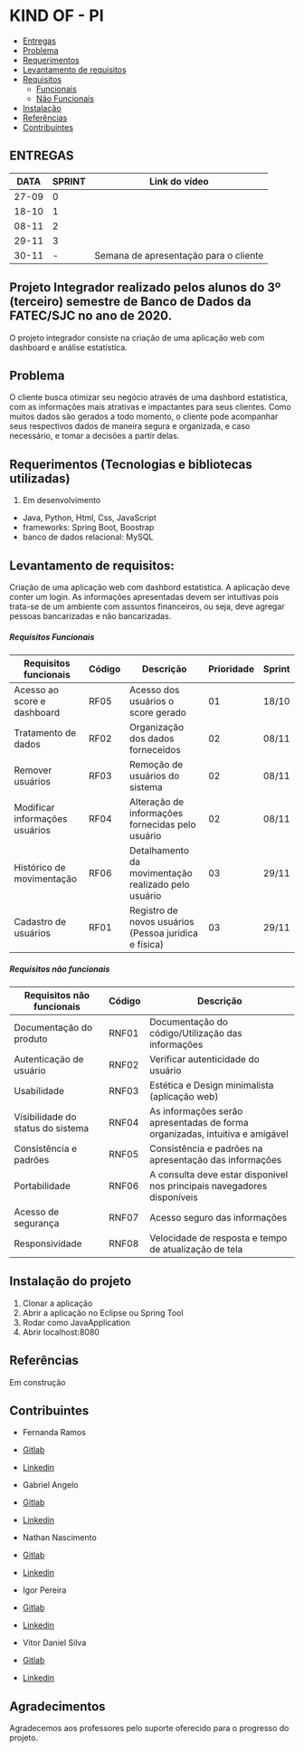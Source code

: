 # KIND OF - PI
<!--ts-->
   * [Entregas](#ENTREGAS)
   * [Problema](#problema)
   * [Requerimentos](#requerimentos)
   * [Levantamento de requisitos](#levantamento-de-requisitos)
   * [Requisitos](#requisitos)
      * [Funcionais](#requisitos-funcionais)
      * [Não Funcionais](#requisitos-nao-funcionais)
   * [Instalação](#instalacao-do-projeto)
   * [Referências](#referencias)
   * [Contribuintes](#contribuintes)
<!--te-->



## ENTREGAS
|  DATA  | SPRINT | Link do vídeo|
|--------|--------|--------------|
|  27-09 |   0    |              |
|  18-10 |   1    |              |
|  08-11 |   2    |              |
|  29-11 |   3    |              |
|  30-11 |   -    |Semana de apresentação para o cliente|



## Projeto Integrador realizado pelos alunos do 3º (terceiro) semestre de Banco de Dados da FATEC/SJC no ano de 2020.

O projeto integrador consiste na criação de uma aplicação web com dashboard e análise estatística. 


## Problema

O cliente busca otimizar seu negócio através de uma dashbord estatistica, com as informações mais atrativas e impactantes para seus clientes. Como muitos dados são gerados a todo momento, o cliente pode acompanhar seus respectivos dados de maneira segura e organizada, e caso necessário, e tomar a decisões a partir delas.


## Requerimentos (Tecnologias e bibliotecas utilizadas)

1) Em desenvolvimento
- Java, Python, Html, Css, JavaScript
- frameworks: Spring Boot, Boostrap 
- banco de dados relacional: MySQL

## Levantamento de requisitos:
Criação de uma aplicação web com dashbord estatistica. A aplicação deve conter um login. As informações apresentadas devem ser intuitivas pois trata-se de um ambiente com assuntos financeiros, ou seja, deve agregar pessoas bancarizadas e não bancarizadas. 

##### Requisitos Funcionais

| Requisitos funcionais               |Código|Descrição                                             | Prioridade | Sprint|
|-------------------------------------|------|------------------------------------------------------|------------|-------|
|Acesso ao score e dashboard          |RF05  |Acesso dos usuários o score gerado                    | 01         | 18/10 |
|Tratamento de dados                  |RF02  |Organização dos dados forneceidos                     | 02         | 08/11 |
|Remover usuários                     |RF03  |Remoção de usuários do sistema                        | 02         | 08/11 |
|Modificar informações usuários       |RF04  |Alteração de informações fornecidas pelo usuário      | 02         | 08/11 |
|Histórico de movimentação            |RF06  |Detalhamento da movimentação realizado pelo usuário   | 03         | 29/11 |
|Cadastro de usuários                 |RF01  |Registro de novos usuários (Pessoa juridica e física) | 03         | 29/11 |



##### Requisitos não funcionais

| Requisitos não funcionais           |Código|Descrição                                                                    | 
|-------------------------------------|-------|----------------------------------------------------------------------------|
|Documentação do produto              |RNF01  | Documentação do código/Utilização das informações                          |
|Autenticação de usuário              |RNF02  |Verificar autenticidade do usuário                                          |
|Usabilidade                          |RNF03  |Estética e Design minimalista (aplicação web)                               |
|Visibilidade do status do sistema    |RNF04  |As informações serão apresentadas de forma organizadas, intuitiva e amigável|
|Consistência e padrões               |RNF05  |Consistência e padrões na apresentação das informações                      |    
|Portabilidade                        |RNF06  |A consulta deve estar disponivel nos principais navegadores disponíveis     |
|Acesso de segurança                  |RNF07  |Acesso seguro das informações                                               |     
|Responsividade                       |RNF08  |Velocidade de resposta e tempo de atualização de tela                       |      


## Instalação do projeto
1. Clonar a aplicação
2. Abrir a aplicação no Eclipse ou Spring Tool 
3. Rodar como JavaApplication
4. Abrir localhost:8080


## Referências 
Em construção



## Contribuintes

- Fernanda Ramos
- [Gitlab](https://gitlab.com/ferpsalles)
- [Linkedin](https://www.linkedin.com/in/fernanda-ramos-de-padua-salles-44329b157/)

- Gabriel Angelo
- [Gitlab](https://gitlab.com/Angelog)
- [Linkedin](https://www.linkedin.com/in/gabriel-angelo-a4b251116/)

- Nathan Nascimento
- [Gitlab](https://gitlab.com/n4htan)
- [Linkedin](https://www.linkedin.com/in/n4htan/)

- Igor Pereira
- [Gitlab](https://gitlab.com/igorpereira28)
- [Linkedin](https:www.linkedin.com/in/igor-da-silva-pereira-119794159)

- Vitor Daniel Silva
- [Gitlab](https://gitlab.com/VitorDan)
- [Linkedin](https://www.linkedin.com/in/vitor-daniel-9343bb150/)


## Agradecimentos

Agradecemos aos professores pelo suporte oferecido para o progresso do projeto.


